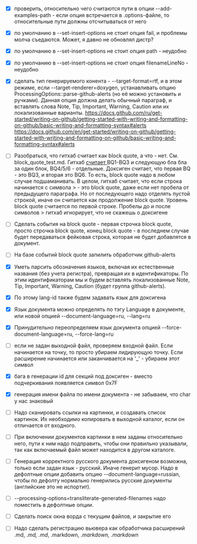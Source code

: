 
  - [X] проверить, относительно чего считаются пути в опции --add-examples-path - если опция встречается 
    в .options-файле, то относительные пути должны отсчитываться от него
  - [X] по умолчанию в --set-insert-options не стоит опция fail, и проблемы молча съедаются. Может, я давно не обновлял дистр?
  - [X] по умолчанию в --set-insert-options не стоит опция path - неудобно
  - [X] по умолчанию в --set-insert-options не стоит опция filenameLineNo - неудобно
  - [X] сделать тип генерируемого конента - --target-format=rtf, и в этом режиме, если --target-renderer=doxygen, устанавливать
    опцию ProcessingOptions::parse-github-alerts (но её можно установить и ручками). Данная опция должна делать обычный параграф, и вставлять
    слова Note, Tip, Important, Warning, Caution или их локализованные варианты.
    https://docs.github.com/ru/get-started/writing-on-github/getting-started-with-writing-and-formatting-on-github/basic-writing-and-formatting-syntax#alerts
    https://docs.github.com/en/get-started/writing-on-github/getting-started-with-writing-and-formatting-on-github/basic-writing-and-formatting-syntax#alerts
  - [ ] Разобраться, что гитхаб считает как block quote, а что - нет. См. block_quote_test.md. Гитхаб [считает ](https://github.com/al-martyn1/umba-md-pp/blob/main/tests/block_quote_test.md)
        BQ1-BQ3 и следующую бла бла за один блок, BQ4/5/6 - отдельные. Доксиген считает, что первая BQ - это BQ3, и вторая это BQ6. То есть, block quote надо в любом случае
        подшаманивать. В целом, гитхаб считает, что если строка начинается с символа > - это block quote, даже если нет пробела от предыдущего параграфа. Но от последующего 
        надо отделять пустой строкой, иначе он считается как продолжение block quote. Уровень block quote считается по первой строке. Пробелы до и после символов > гитхаб 
        игнорирует, что не скажешь о доксигене
  - [ ] Сделать события на block quote - первая строчка block quote, просто строчка block quote, конец block quote - в последнем случае будет передаваться 
        фейковая строка, которая не будет добавлятся в документ.
  - [ ] На базе событий block quote запилить обработчик github-alerts
  - [X] Уметь парсить обозначения языков, включая их естественные названия (без учета регистра), превращая их в идентификаторы. По этим идентификаторам
    мы и будем вставлять локализованные Note, Tip, Important, Warning, Caution (будет группа github-alerts).
  - [X] По этому lang-id также будем задавать язык для доксигена
  - [X] Язык документа можно определять по тэгу Language в документе, или новой опцией --document-language=ru, --lang=ru
  - [X] Принудительно переопределяем язык документа опцией --force-document-language=ru, --force-lang=ru
  - [ ] если не задан выходной файл, проверяем входной файл. Если начинается на точку, то просто убираем лидирующую точку. Если расширение начинается 
    или заканчивается на '_' - убираем этот символ
  - [X] бага в генерации id для секций под доксиген - вместо подчеркивания появляется символ 0x7F
  - [X] генерация имени файла по имени документа - не забываем, что char у нас знаковый
  - [ ] Надо сканировать ссылки на картинки, и создавать список картинок. Их необходимо копировать в выходной каталог, если он отличается от входного.
  - [ ] При включении документов картинки в нем заданы относительно него, пути к ним надо подправить, чтобы они правильно указывали, так как 
        включаемый файл может находится в другом каталоге.
  - [ ] Генерация корректного русского документа доксигеном возможна, только если задан язык - русский. Иначе генерит мусор.
        Надо в дефолтные опции добавить опцию --document-language=russian, чтобы по дефолту нормально генерились русские документы (английские это не испортит).
  - [ ] --processing-options=transliterate-generated-filenames надо поместить в дефолтные опции.
  - [ ] Сделать поиск окна ворда с текущим файлов, и закрытие его
  - [ ] Надо сделать регистрацию вьювера как обработчика расширений .md, ._md, .md_, .markdown, ._markdown, .markdown_

